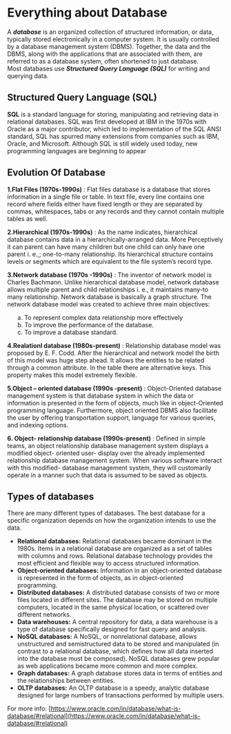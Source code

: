 # Everything about Database

A ***database*** is an organized collection of structured information, or data, typically stored electronically in a computer system. It is usually controlled by a database management system (DBMS). Together, the data and the DBMS, along with the applications that are associated with them, are referred to as a database system, often shortened to just database. <br>
Most databases use ***Structured Query Language (SQL)*** for writing and querying data.

## Structured Query Language (SQL)

**SQL** is a standard language for storing, manipulating and retrieving data in  relational databases. SQL was first developed at IBM in the 1970s with Oracle as a major contributor, which led to implementation of the SQL ANSI standard, SQL has spurred many extensions from companies such as IBM, Oracle, and Microsoft. Although SQL is still widely used today, new programming languages are beginning to appear

## Evolution Of Database

 **1.Flat Files (1970s-1990s)** : Flat files database is a database that stores information in a single file or table. In text file, every line contains one record where fields either have fixed length or they are separated by commas, whitespaces, tabs or any records and they cannot contain multiple tables as well.
 
  **2.Hierarchical (1970s-1990s)** : As the name indicates, hierarchical database contains data in a hierarchically-arranged data. More Perceptively it can parent can have many children but one child can only have one parent i. e.,; one-to-many relationship. Its hierarchical structure contains levels or segments which are equivalent to the file system’s record type.
  
  **3.Network database (1970s -1990s)** : The inventor of network model is Charles Bachmann. Unlike hierarchical database model, network database allows multiple parent and child relationships i. e., it maintains many-to many relationship. Network database is basically a graph structure. The network database model was created to achieve three main objectives:<br>
  <ol>
  a. To represent complex data relationship more effectively<br>
  b. To improve the performance of the database.<br>
  c. To improve a database standard.
  </ol>
  
  **4.Realationl database (1980s-present)** : Relationship database model was proposed by E. F. Codd. After the hierarchical and network model the birth of this model was huge step ahead. It allows the entities to be related through a common attribute. In the table there are alternative keys. This property makes this model extremely flexible. 
  
  **5.Object – oriented database (1990s -present)** : Object-Oriented database management system is that database system in which the data or information is presented in the form of objects, much like in object-Oriented programming language. Furthermore, object oriented DBMS also facilitate the user by offering transportation support, language for various queries, and indexing options.
  
  **6. Object- relationship database (1990s-present)** : Defined in simple teams, an object relationship database management system displays a modified object- oriented user- display over the already implemented relationship database management system. When various software interact with this modified- database management system, they will customarily operate in a manner such that data is assumed to be saved as objects.
  
## Types of databases
There are many different types of databases. The best database for a specific organization depends on how the organization intends to use the data.

- **Relational databases:** Relational databases became dominant in the 1980s. Items in a relational database are organized as a set of tables with columns and rows. Relational database technology provides the most efficient and flexible way to access structured information.
- **Object-oriented databases:** Information in an object-oriented database is represented in the form of objects, as in object-oriented programming.
- **Distributed databases:** A distributed database consists of two or more files located in different sites. The database may be stored on multiple computers, located in the same physical location, or scattered over different networks.
- **Data warehouses:** A central repository for data, a data warehouse is a type of database specifically designed for fast query and analysis.
- **NoSQL databases:** A NoSQL, or nonrelational database, allows unstructured and semistructured data to be stored and manipulated (in contrast to a relational database, which defines how all data inserted into the database must be composed). NoSQL databases grew popular as web applications became more common and more complex.
- **Graph databases:** A graph database stores data in terms of entities and the relationships between entities.
- **OLTP databases:** An OLTP database is a speedy, analytic database designed for large numbers of transactions performed by multiple users.


For more info: [https://www.oracle.com/in/database/what-is-database/#relational](https://www.oracle.com/in/database/what-is-database/#relational)